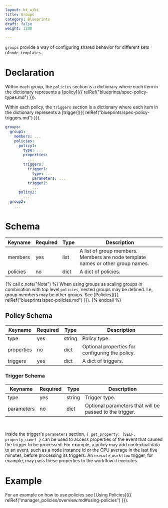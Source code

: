 ```yaml
---
layout: bt_wiki
title: Groups
category: Blueprints
draft: false
weight: 1200

---
```


`groups` provide a way of configuring shared behavior for different sets of`node_templates`.

# Declaration

Within each group, the `policies` section is a dictionary where each item in the dictionary represents a [policy]({{ relRef("blueprints/spec-policy-types.md") }}).

Within each policy, the `triggers` section is a dictionary where each item in the dictionary represents a [trigger]({{ relRef("blueprints/spec-policy-triggers.md") }}).

```yaml
groups:
  group1:
    members: ...
    policies:
      policy1:
        type: ...
        properties:
          ...
        triggers:
          trigger1:
            type: ...
            parameters: ...
          trigger2:
            ...
      policy2:
        ...
  group2:
    ...
```


# Schema

Keyname     | Required | Type        | Description
----------- | -------- | ----        | -----------
members     | yes      | list        | A list of group members. Members are node template names or other group names.
policies    | no       | dict        | A dict of policies.

{% call c.note("Note") %}
When using groups as scaling groups in combination with top level `policies`, nested groups may be defined. I.e, group members may be other groups.
See [Policies]({{ relRef("blueprints/spec-policies.md") }}).
{% endcall %}

## Policy Schema

Keyname     | Required | Type        | Description
----------- | -------- | ----        | -----------
type        | yes      | string      | Policy type.
properties  | no       | dict        | Optional properties for configuring the policy.
triggers    | yes      | dict        | A dict of triggers.

### Trigger Schema

Keyname     | Required | Type        | Description
----------- | -------- | ----        | -----------
type        | yes      | string      | Trigger type.
parameters  | no       | dict        | Optional parameters that will be passed to the trigger.

<br>

Inside the trigger's `parameters` section, `{ get_property: [SELF, property_name] }` can be used to access properties of the event that caused the trigger to be processed. For example, a policy may add contextual data to an event, such as a node instance id or the CPU average in the last five minutes, before processing its triggers. An `execute_workflow` trigger, for example, may pass these properties to the workflow it executes.

# Example

For an example on how to use policies see [Using Policies]({{ relRef("manager_policies/overview.md#using-policies") }}).

